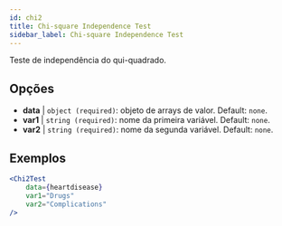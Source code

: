 ```yaml
---
id: chi2
title: Chi-square Independence Test
sidebar_label: Chi-square Independence Test
---
```


Teste de independência do qui-quadrado.

## Opções

* __data__ | `object (required)`: objeto de arrays de valor. Default: `none`.
* __var1__ | `string (required)`: nome da primeira variável. Default: `none`.
* __var2__ | `string (required)`: nome da segunda variável. Default: `none`.


## Exemplos

```jsx live
<Chi2Test
    data={heartdisease} 
    var1="Drugs"
    var2="Complications"
/>
```
